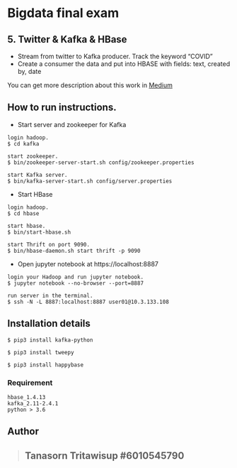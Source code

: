 # Bigdata final exam

## 5. Twitter & Kafka & HBase

- Stream from twitter to Kafka producer. Track the keyword “COVID”
- Create a consumer the data and put into HBASE with fields: text, created by, date

You can get more description about this work in [Medium](https://medium.com/@jampttws/streaming-twitter-data-to-kafka-producer-and-publish-in-hbase-3d59ff9dcfaf)

## How to run instructions.

- Start server and zookeeper for Kafka

```
login hadoop.
$ cd kafka

start zookeeper.
$ bin/zookeeper-server-start.sh config/zookeeper.properties

start Kafka server.
$ bin/kafka-server-start.sh config/server.properties
```

- Start HBase
```
login hadoop.
$ cd hbase

start hbase.
$ bin/start-hbase.sh

start Thrift on port 9090.
$ bin/hbase-daemon.sh start thrift -p 9090
```

- Open jupyter notebook at https://localhost:8887

```
login your Hadoop and run jupyter notebook.
$ jupyter notebook --no-browser --port=8887

run server in the terminal.
$ ssh -N -L 8887:localhost:8887 user01@10.3.133.108

```

## Installation details
```
$ pip3 install kafka-python

$ pip3 install tweepy

$ pip3 install happybase

```

### Requirement
```
hbase_1.4.13
kafka_2.11-2.4.1
python > 3.6
```


## Author
> ## Tanasorn Tritawisup  #6010545790